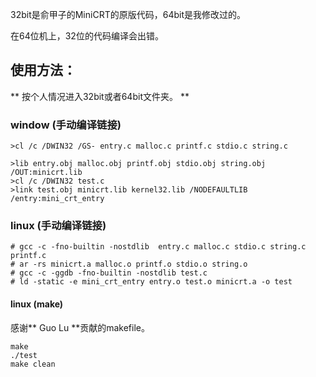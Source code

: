 32bit是俞甲子的MiniCRT的原版代码，64bit是我修改过的。

在64位机上，32位的代码编译会出错。

## 使用方法：

** 按个人情况进入32bit或者64bit文件夹。 **

### window (手动编译链接)

```
>cl /c /DWIN32 /GS- entry.c malloc.c printf.c stdio.c string.c

>lib entry.obj malloc.obj printf.obj stdio.obj string.obj /OUT:minicrt.lib
>cl /c /DWIN32 test.c
>link test.obj minicrt.lib kernel32.lib /NODEFAULTLIB /entry:mini_crt_entry
```

### linux (手动编译链接)

```
# gcc -c -fno-builtin -nostdlib  entry.c malloc.c stdio.c string.c printf.c
# ar -rs minicrt.a malloc.o printf.o stdio.o string.o
# gcc -c -ggdb -fno-builtin -nostdlib test.c
# ld -static -e mini_crt_entry entry.o test.o minicrt.a -o test
```

#### linux (make)

感谢** Guo Lu **贡献的makefile。

```
make
./test
make clean
```
